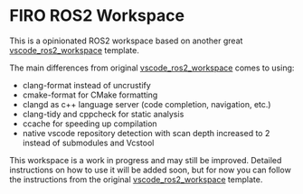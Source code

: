 # FIRO ROS2 Workspace

This is a opinionated ROS2 workspace based on another great [vscode_ros2_workspace](https://github.com/athackst/vscode_ros2_workspace) template. 

The main differences from original [vscode_ros2_workspace](https://github.com/athackst/vscode_ros2_workspace) comes to using:
- clang-format instead of uncrustify
- cmake-format for CMake formatting
- clangd as c++ language server (code completion, navigation, etc.)
- clang-tidy and cppcheck for static analysis
- ccache for speeding up compilation
- native vscode repository detection with scan depth increased to 2 instead of submodules and Vcstool


This workspace is a work in progress and may still be improved. Detailed instructions on how to use it will be added soon, but for now you can follow the instructions from the original [vscode_ros2_workspace](https://github.com/athackst/vscode_ros2_workspace) template.